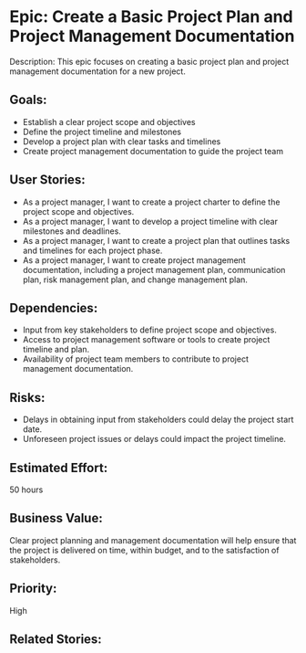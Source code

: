 # Epic: Create a Basic Project Plan and Project Management Documentation

Description: This epic focuses on creating a basic project plan and project management documentation for a new project.

## Goals:

- Establish a clear project scope and objectives
- Define the project timeline and milestones
- Develop a project plan with clear tasks and timelines
- Create project management documentation to guide the project team

## User Stories:

- As a project manager, I want to create a project charter to define the project scope and objectives.
- As a project manager, I want to develop a project timeline with clear milestones and deadlines.
- As a project manager, I want to create a project plan that outlines tasks and timelines for each project phase.
- As a project manager, I want to create project management documentation, including a project management plan, communication plan, risk management plan, and change management plan.

## Dependencies:

- Input from key stakeholders to define project scope and objectives.
- Access to project management software or tools to create project timeline and plan.
- Availability of project team members to contribute to project management documentation.

## Risks:

- Delays in obtaining input from stakeholders could delay the project start date.
- Unforeseen project issues or delays could impact the project timeline.

## Estimated Effort: 

50 hours

## Business Value: 

Clear project planning and management documentation will help ensure that the project is delivered on time, within budget, and to the satisfaction of stakeholders.

## Priority: 

High

## Related Stories:


